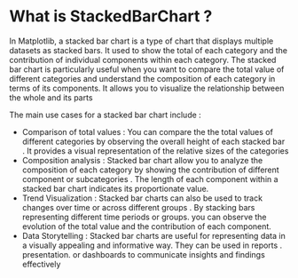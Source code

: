# What is StackedBarChart ?
In Matplotlib, a stacked bar chart is a type of chart that displays multiple datasets as stacked bars. It used to show the total
of each category and the contribution of individual components within each category. The stacked bar chart is particularly useful when
you want to compare the total value of different categories and understand the composition of each category in terms of its components. It
allows you to visualize the relationship between the whole and its parts 

The main use cases for a stacked bar chart include :
- Comparison of total values : You can compare the the total values of different categories by observing the overall height of each stacked
  bar . It provides a visual representation of the relative sizes of the categories
- Composition analysis : Stacked bar chart allow you to analyze the composition of each category by showing the contribution of different
  component or subcategories . The length of each component within a stacked bar chart indicates its proportionate value.
- Trend Visualization : Stacked bar charts can also be used to track changes over time or across different groups . By stacking bars
  representing different time periods or groups. you can observe the evolution of the total value and the contribution of each component.
- Data Storytelling : Stacked bar charts are useful for representing data in a visually appealing and informative way.
  They can be used in reports . presentation. or dashboards to communicate insights and findings effectively
   


